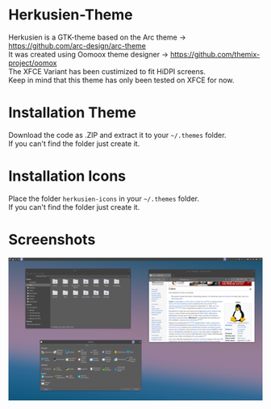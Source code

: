 # Herkusien-Theme
Herkusien is a GTK-theme based on the Arc theme -> https://github.com/arc-design/arc-theme <br>
It was created using Oomoox theme designer -> https://github.com/themix-project/oomox<br>
The XFCE Variant has been custimized to fit HiDPI screens.<br>
Keep in mind that this theme has only been tested on XFCE for now.<br>

# Installation Theme
Download the code as .ZIP and extract it to your ```~/.themes``` folder.<br>
If you can't find the folder just create it.<br>

# Installation Icons
Place the folder ```herkusien-icons``` in your ```~/.themes``` folder. <br>
If you can't find the folder just create it.<br>

# Screenshots
![screenshot](https://github.com/Monsieur-Monet/herkusien-theme/blob/main/screenshot-herkusien.png)
